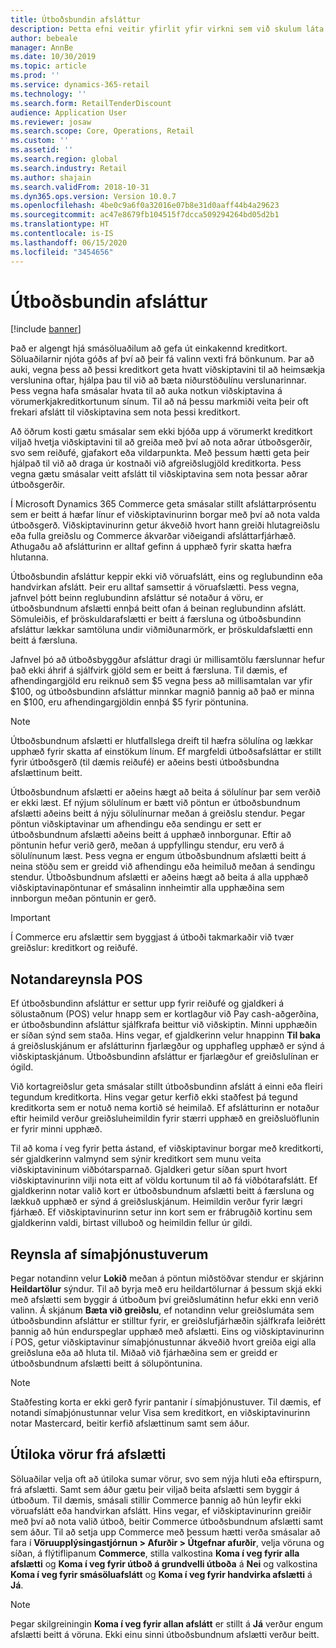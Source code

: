 ```yaml
---
title: Útboðsbundin afsláttur
description: Þetta efni veitir yfirlit yfir virkni sem við skulum láta smásala stilla afslátt fyrir ákveðnar útboðsgerðir.
author: bebeale
manager: AnnBe
ms.date: 10/30/2019
ms.topic: article
ms.prod: ''
ms.service: dynamics-365-retail
ms.technology: ''
ms.search.form: RetailTenderDiscount
audience: Application User
ms.reviewer: josaw
ms.search.scope: Core, Operations, Retail
ms.custom: ''
ms.assetid: ''
ms.search.region: global
ms.search.industry: Retail
ms.author: shajain
ms.search.validFrom: 2018-10-31
ms.dyn365.ops.version: Version 10.0.7
ms.openlocfilehash: 4be0c9a6f0a32016e07b8e31d0aaff44b4a29623
ms.sourcegitcommit: ac47e8679fb104515f7dcca509294264bd05d2b1
ms.translationtype: HT
ms.contentlocale: is-IS
ms.lasthandoff: 06/15/2020
ms.locfileid: "3454656"
---
```

# <a name="tender-based-discounts"></a>Útboðsbundin afsláttur

[!include [banner](includes/banner.md)]


Það er algengt hjá smásöluaðilum að gefa út einkakennd kreditkort. Söluaðilarnir njóta góðs af því að þeir fá valinn vexti frá bönkunum. Þar að auki, vegna þess að þessi kreditkort geta hvatt viðskiptavini til að heimsækja verslunina oftar, hjálpa þau til við að bæta niðurstöðulínu verslunarinnar. Þess vegna hafa smásalar hvata til að auka notkun viðskiptavina á vörumerkjakreditkortunum sínum. Til að ná þessu markmiði veita þeir oft frekari afslátt til viðskiptavina sem nota þessi kreditkort.

Að öðrum kosti gætu smásalar sem ekki bjóða upp á vörumerkt kreditkort viljað hvetja viðskiptavini til að greiða með því að nota aðrar útboðsgerðir, svo sem reiðufé, gjafakort eða vildarpunkta. Með þessum hætti geta þeir hjálpað til við að draga úr kostnaði við afgreiðslugjöld kreditkorta. Þess vegna gætu smásalar veitt afslátt til viðskiptavina sem nota þessar aðrar útboðsgerðir.

Í Microsoft Dynamics 365 Commerce geta smásalar stillt afsláttarprósentu sem er beitt á hæfar línur ef viðskiptavinurinn borgar með því að nota valda útboðsgerð. Viðskiptavinurinn getur ákveðið hvort hann greiði hlutagreiðslu eða fulla greiðslu og Commerce ákvarðar viðeigandi afsláttarfjárhæð. Athugaðu að afslátturinn er alltaf gefinn á upphæð fyrir skatta hæfra hlutanna.

Útboðsbundin afsláttur keppir ekki við vöruafslátt, eins og reglubundinn eða handvirkan afslátt. Þeir eru alltaf samsettir á vöruafslætti. Þess vegna, jafnvel þótt beinn reglubundinn afsláttur sé notaður á vöru, er útboðsbundnum afslætti ennþá beitt ofan á beinan reglubundinn afslátt. Sömuleiðis, ef þröskuldarafslætti er beitt á færsluna og útboðsbundinn afsláttur lækkar samtöluna undir viðmiðunarmörk, er þröskuldafslætti enn beitt á færsluna.

Jafnvel þó að útboðsbyggður afsláttur dragi úr millisamtölu færslunnar hefur það ekki áhrif á sjálfvirk gjöld sem er beitt á færsluna. Til dæmis, ef afhendingargjöld eru reiknuð sem $5 vegna þess að millisamtalan var yfir $100, og útboðsbundinn afsláttur minnkar magnið þannig að það er minna en $100, eru afhendingargjöldin ennþá $5 fyrir pöntunina.


> [!NOTE]
> Útboðsbundnum afslætti er hlutfallslega dreift til hæfra sölulína og lækkar upphæð fyrir skatta af einstökum línum. Ef margfeldi útboðsafsláttar er stillt fyrir útboðsgerð (til dæmis reiðufé) er aðeins besti útboðsbundna afslættinum beitt.

Útboðsbundnum afslætti er aðeins hægt að beita á sölulínur þar sem verðið er ekki læst. Ef nýjum sölulínum er bætt við pöntun er útboðsbundnum afslætti aðeins beitt á nýju sölulínurnar meðan á greiðslu stendur. Þegar pöntun viðskiptavinar um afhendingu eða sendingu er sett er útboðsbundnum afslætti aðeins beitt á upphæð innborgunar. Eftir að pöntunin hefur verið gerð, meðan á uppfyllingu stendur, eru verð á sölulínunum læst. Þess vegna er engum útboðsbundnum afslætti beitt á neina stöðu sem er greidd við afhendingu eða heimiluð meðan á sendingu stendur. Útboðsbundnum afslætti er aðeins hægt að beita á alla upphæð viðskiptavinapöntunar ef smásalinn innheimtir alla upphæðina sem innborgun meðan pöntunin er gerð.

> [!IMPORTANT]
> Í Commerce eru afslættir sem byggjast á útboði takmarkaðir við tvær greiðslur: kreditkort og reiðufé.

## <a name="pos-user-experience"></a>Notandareynsla POS

Ef útboðsbundinn afsláttur er settur upp fyrir reiðufé og gjaldkeri á sölustaðnum (POS) velur hnapp sem er kortlagður við Pay cash-aðgerðina, er útboðsbundinn afsláttur sjálfkrafa beittur við viðskiptin. Minni upphæðin er síðan sýnd sem staða. Hins vegar, ef gjaldkerinn velur hnappinn **Til baka** á greiðsluskjánum er afslátturinn fjarlægður og upphafleg upphæð er sýnd á viðskiptaskjánum. Útboðsbundinn afsláttur er fjarlægður ef greiðslulínan er ógild.

Við kortagreiðslur geta smásalar stillt útboðsbundinn afslátt á einni eða fleiri tegundum kreditkorta. Hins vegar getur kerfið ekki staðfest þá tegund kreditkorta sem er notuð nema kortið sé heimilað. Ef afslátturinn er notaður eftir heimild verður greiðsluheimildin fyrir stærri upphæð en greiðsluöflunin er fyrir minni upphæð.

Til að koma í veg fyrir þetta ástand, ef viðskiptavinur borgar með kreditkorti, sér gjaldkerinn valmynd sem sýnir kreditkort sem munu veita viðskiptavininum viðbótarsparnað. Gjaldkeri getur síðan spurt hvort viðskiptavinurinn vilji nota eitt af völdu kortunum til að fá viðbótarafslátt. Ef gjaldkerinn notar valið kort er útboðsbundnum afslætti beitt á færsluna og lækkuð upphæð er sýnd á greiðsluskjánum. Heimildin verður fyrir lægri fjárhæð. Ef viðskiptavinurinn setur inn kort sem er frábrugðið kortinu sem gjaldkerinn valdi, birtast villuboð og heimildin fellur úr gildi.


## <a name="call-center-user-experience"></a>Reynsla af símaþjónustuverum

Þegar notandinn velur **Lokið** meðan á pöntun miðstöðvar stendur er skjárinn **Heildartölur** sýndur. Til að byrja með eru heildartölurnar á þessum skjá ekki með afslætti sem byggir á útboðum því greiðslumátinn hefur ekki enn verið valinn. Á skjánum **Bæta við greiðslu**, ef notandinn velur greiðslumáta sem útboðsbundinn afsláttur er stilltur fyrir, er greiðslufjárhæðin sjálfkrafa leiðrétt þannig að hún endurspeglar upphæð með afslætti. Eins og viðskiptavinurinn í POS, getur viðskiptavinur símaþjónustunnar ákveðið hvort greiða eigi alla greiðsluna eða að hluta til. Miðað við fjárhæðina sem er greidd er útboðsbundnum afslætti beitt á sölupöntunina.

> [!NOTE]
> Staðfesting korta er ekki gerð fyrir pantanir í símaþjónustuver. Til dæmis, ef notandi símaþjónustunnar velur Visa sem kreditkort, en viðskiptavinurinn notar Mastercard, beitir kerfið afslættinum samt sem áður.

## <a name="exclude-items-from-discounts"></a>Útiloka vörur frá afslætti

Söluaðilar velja oft að útiloka sumar vörur, svo sem nýja hluti eða eftirspurn, frá afslætti. Samt sem áður gætu þeir viljað beita afslætti sem byggir á útboðum. Til dæmis, smásali stillir Commerce þannig að hún leyfir ekki vöruafslátt eða handvirkan afslátt. Hins vegar, ef viðskiptavinurinn greiðir með því að nota valið útboð, beitir Commerce útboðsbundnum afslætti samt sem áður. Til að setja upp Commerce með þessum hætti verða smásalar að fara í **Vöruupplýsingastjórnun > Afurðir > Útgefnar afurðir**, velja vöruna og síðan, á flýtiflipanum **Commerce**, stilla valkostina **Koma í veg fyrir alla afslætti** og **Koma í veg fyrir útboð á grundvelli útboða** á **Nei** og valkostina **Koma í veg fyrir smásöluafslátt** og **Koma í veg fyrir handvirka afslætti** á **Já**.

> [!NOTE]
> Þegar skilgreiningin **Koma í veg fyrir allan afslátt** er stillt á **Já** verður engum afslætti beitt á vöruna. Ekki einu sinni útboðsbundnum afslætti verður beitt.
